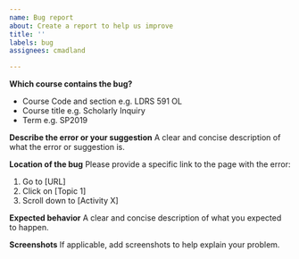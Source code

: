 ```yaml
---
name: Bug report
about: Create a report to help us improve
title: ''
labels: bug
assignees: cmadland

---
```


**Which course contains the bug?**
- Course Code and section e.g. LDRS 591 OL
- Course title e.g. Scholarly Inquiry
- Term e.g. SP2019

**Describe the error or your suggestion**
A clear and concise description of what the error or suggestion is.

**Location of the bug**
Please provide a specific link to the page with the error:
1. Go to [URL]
2. Click on [Topic 1]
3. Scroll down to [Activity X]

**Expected behavior**
A clear and concise description of what you expected to happen.

**Screenshots**
If applicable, add screenshots to help explain your problem.
